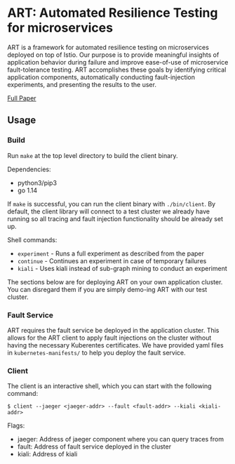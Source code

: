 # ART: Automated Resilience Testing for microservices

ART is a framework for automated resilience testing on microservices deployed on top of Istio. Our purpose is to provide meaningful insights of application behavior during failure and improve ease-of-use of microservice fault-tolerance testing. ART accomplishes these goals by identifying critical application components, automatically conducting fault-injection experiments, and presenting the results to the user.


[Full Paper](./static/paper.pdf)

## Usage

### Build
Run ```make``` at the top level directory to build the client binary.

Dependencies:
- python3/pip3
- go 1.14

If ```make``` is successful, you can run the client binary with ```./bin/client```. By default, the client library
will connect to a test cluster we already have running so all tracing and fault injection functionality
should be already set up.

Shell commands:
- ```experiment``` - Runs a full experiment as described from the paper
- ```continue``` - Continues an experiment in case of temporary failures
- ```kiali``` - Uses kiali instead of sub-graph mining to conduct an experiment

The sections below are for deploying ART on your own application cluster. You can disregard them if you are
simply demo-ing ART with our test cluster.

### Fault Service
ART requires the fault service be deployed in the application cluster.
This allows for the ART client to apply fault injections on the cluster without having the necessary
Kuberentes certificates. We have provided yaml files in ```kubernetes-manifests/``` to help you deploy
the fault service.

### Client
The client is an interactive shell, which you can start with the following command:
```shell script
$ client --jaeger <jaeger-addr> --fault <fault-addr> --kiali <kiali-addr>
```
Flags:
- jaeger: Address of jaeger component where you can query traces from
- fault: Address of fault service deployed in the cluster
- kiali: Address of kiali